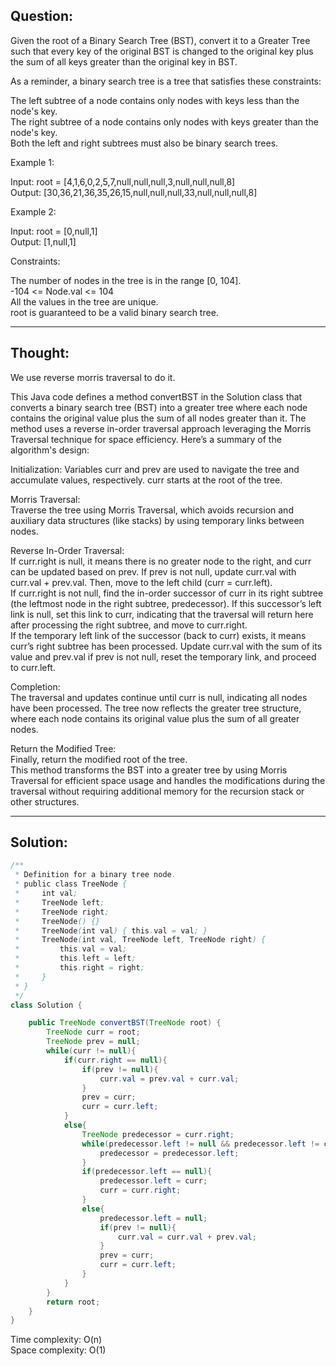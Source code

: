 ## Question:

Given the root of a Binary Search Tree (BST), convert it to a Greater Tree such that every key of the original BST is changed to the original key plus the sum of all keys greater than the original key in BST.  

As a reminder, a binary search tree is a tree that satisfies these constraints:  

The left subtree of a node contains only nodes with keys less than the node's key.  
The right subtree of a node contains only nodes with keys greater than the node's key.  
Both the left and right subtrees must also be binary search trees.  
 
Example 1:  

Input: root = [4,1,6,0,2,5,7,null,null,null,3,null,null,null,8]  
Output: [30,36,21,36,35,26,15,null,null,null,33,null,null,null,8]  

Example 2:  

Input: root = [0,null,1]  
Output: [1,null,1]  
 
Constraints:  

The number of nodes in the tree is in the range [0, 104].  
-104 <= Node.val <= 104  
All the values in the tree are unique.  
root is guaranteed to be a valid binary search tree.  

---
## Thought:

We use reverse morris traversal to do it.  

This Java code defines a method convertBST in the Solution class that converts a binary search tree (BST) into a greater tree where each node contains the original value plus the sum of all nodes greater than it. The method uses a reverse in-order traversal approach leveraging the Morris Traversal technique for space efficiency. Here’s a summary of the algorithm's design:  

Initialization: Variables curr and prev are used to navigate the tree and accumulate values, respectively. curr starts at the root of the tree.  

Morris Traversal:  
Traverse the tree using Morris Traversal, which avoids recursion and auxiliary data structures (like stacks) by using temporary links between nodes.  

Reverse In-Order Traversal:  
If curr.right is null, it means there is no greater node to the right, and curr can be updated based on prev. If prev is not null, update curr.val with curr.val + prev.val. Then, move to the left child (curr = curr.left).  
If curr.right is not null, find the in-order successor of curr in its right subtree (the leftmost node in the right subtree, predecessor). If this successor’s left link is null, set this link to curr, indicating that the traversal will return here after processing the right subtree, and move to curr.right.  
If the temporary left link of the successor (back to curr) exists, it means curr’s right subtree has been processed. Update curr.val with the sum of its value and prev.val if prev is not null, reset the temporary link, and proceed to curr.left.  

Completion:  
The traversal and updates continue until curr is null, indicating all nodes have been processed. The tree now reflects the greater tree structure, where each node contains its original value plus the sum of all greater nodes.  

Return the Modified Tree:  
Finally, return the modified root of the tree.  
This method transforms the BST into a greater tree by using Morris Traversal for efficient space usage and handles the modifications during the traversal without requiring additional memory for the recursion stack or other structures.  

---
## Solution:
```Java
/**
 * Definition for a binary tree node.
 * public class TreeNode {
 *     int val;
 *     TreeNode left;
 *     TreeNode right;
 *     TreeNode() {}
 *     TreeNode(int val) { this.val = val; }
 *     TreeNode(int val, TreeNode left, TreeNode right) {
 *         this.val = val;
 *         this.left = left;
 *         this.right = right;
 *     }
 * }
 */
class Solution {

    public TreeNode convertBST(TreeNode root) {
        TreeNode curr = root;
        TreeNode prev = null;
        while(curr != null){
            if(curr.right == null){
                if(prev != null){
                    curr.val = prev.val + curr.val;
                }
                prev = curr;
                curr = curr.left;
            }
            else{
                TreeNode predecessor = curr.right;
                while(predecessor.left != null && predecessor.left != curr){
                    predecessor = predecessor.left;
                }
                if(predecessor.left == null){
                    predecessor.left = curr;
                    curr = curr.right;
                }
                else{
                    predecessor.left = null;
                    if(prev != null){
                        curr.val = curr.val + prev.val;
                    }
                    prev = curr;
                    curr = curr.left;
                }
            }
        }
        return root;
    }
}
```
Time complexity: O(n)  
Space complexity: O(1)
